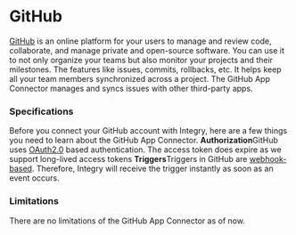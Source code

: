 # GitHub

[GitHub](https://www.integry.io/apps/github) is an online platform for your users to manage and review code, collaborate, and manage private and open-source software. You can use it to not only organize your teams but also monitor your projects and their milestones. The features like issues, commits, rollbacks, etc. It helps keep all your team members synchronized across a project. The GitHub App Connector manages and syncs issues with other third-party apps.&#x20;

### Specifications <a href="#specifications-0-0" id="specifications-0-0"></a>

Before you connect your GitHub account with Integry, here are a few things you need to learn about the GitHub App Connector. **Authorization**GitHub uses [OAuth2.0](https://support.integry.io/hc/en-us/articles/11112617800985-Authentication-Types-Supported-in-Integry) based authentication. The access token does expire as we support long-lived access tokens **Triggers**Triggers in GitHub are [webhook-based](https://tray.io/documentation/connectors/triggers/webhook-trigger/). Therefore, Integry will receive the trigger instantly as soon as an event occurs.&#x20;

### Limitations <a href="#limitations-0-1" id="limitations-0-1"></a>

There are no limitations of the GitHub App Connector as of now.
